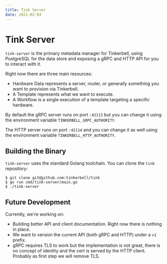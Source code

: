 ```yaml
---
title: Tink Server
date: 2021-02-03
---
```


# Tink Server

`tink-server` is the primary metadata manager for Tinkerbell, using PostgreSQL for the data store and exposing a gRPC and HTTP API for you to interact with it.

Right now there are three main resources:

* Hardware Data represents a server, router, or generally something you want to provision via Tinkerbell.
* A Template represents what we want to execute.
* A Workflow is a single execution of a template targeting a specific hardware.

By default the gRPC server runs on port `:42113` but you can change it using the
environment variable `TINKERBELL_GRPC_AUTHORITY`.

The HTTP server runs on port `:42114` and you can change it as well using the
environment variable `TINKERBELL_HTTP_AUTHORITY`.

## Building the Binary

`tink-server` uses the standard Golang toolchain. You can clone the `tink` repository:

```
$ git clone git@github.com:tinkerbell/tink
$ go run cmd/tink-server/main.go
$ ./tink-server
```

## Future Development

Currently, we're working on:

* Building better API and client documentation. Right now there is nothing in place.
* We want to version the current API (both gRPC and HTTP) under a `v1` prefix.
* gRPC requires TLS to work but the implementation is not great, there is no concept of identity and the cert is served by the HTTP client. Probably as first step we will remove TLS.
